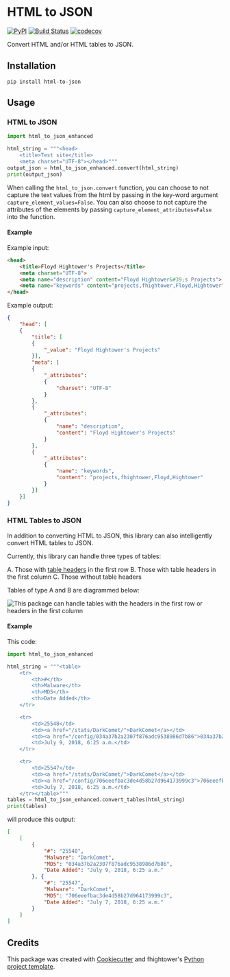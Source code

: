 # HTML to JSON

[![PyPI](https://img.shields.io/pypi/v/html-to-json.svg)](https://pypi.python.org/pypi/html-to-json)
[![Build Status](https://travis-ci.com/fhightower/html-to-json.svg?branch=main)](https://travis-ci.com/fhightower/html-to-json)
[![codecov](https://codecov.io/gh/fhightower/html-to-json/branch/main/graph/badge.svg?token=V0WOIXRGMM)](https://codecov.io/gh/fhightower/html-to-json)

Convert HTML and/or HTML tables to JSON.

## Installation

```
pip install html-to-json
```

## Usage

### HTML to JSON

```python
import html_to_json_enhanced

html_string = """<head>
    <title>Test site</title>
    <meta charset="UTF-8"></head>"""
output_json = html_to_json_enhanced.convert(html_string)
print(output_json)
```

When calling the `html_to_json.convert` function, you can choose to not capture the text values from the html by passing in the key-word argument `capture_element_values=False`. You can also choose to not capture the attributes of the elements by passing `capture_element_attributes=False` into the function.

#### Example

Example input:

```html
<head>
    <title>Floyd Hightower's Projects</title>
    <meta charset="UTF-8">
    <meta name="description" content="Floyd Hightower&#39;s Projects">
    <meta name="keywords" content="projects,fhightower,Floyd,Hightower">
</head>
```

Example output:

```json
{
    "head": [
    {
        "title": [
        {
            "_value": "Floyd Hightower's Projects"
        }],
        "meta": [
        {
            "_attributes":
            {
                "charset": "UTF-8"
            }
        },
        {
            "_attributes":
            {
                "name": "description",
                "content": "Floyd Hightower's Projects"
            }
        },
        {
            "_attributes":
            {
                "name": "keywords",
                "content": "projects,fhightower,Floyd,Hightower"
            }
        }]
    }]
}
```

### HTML Tables to JSON

In addition to converting HTML to JSON, this library can also intelligently convert HTML tables to JSON.

Currently, this library can handle three types of tables:

A. Those with [table headers](https://developer.mozilla.org/en-US/docs/Web/HTML/Element/th) in the first row
B. Those with table headers in the first column
C. Those without table headers

Tables of type A and B are diagrammed below:

![This package can handle tables with the headers in the first row or headers in the first column](./html_table_varieties.jpg)

#### Example

This code:

```python
import html_to_json_enhanced

html_string = """<table>
    <tr>
        <th>#</th>
        <th>Malware</th>
        <th>MD5</th>
        <th>Date Added</th>
    </tr>

    <tr>
        <td>25548</td>
        <td><a href="/stats/DarkComet/">DarkComet</a></td>
        <td><a href="/config/034a37b2a2307f876adc9538986d7b86">034a37b2a2307f876adc9538986d7b86</a></td>
        <td>July 9, 2018, 6:25 a.m.</td>
    </tr>

    <tr>
        <td>25547</td>
        <td><a href="/stats/DarkComet/">DarkComet</a></td>
        <td><a href="/config/706eeefbac3de4d58b27d964173999c3">706eeefbac3de4d58b27d964173999c3</a></td>
        <td>July 7, 2018, 6:25 a.m.</td>
    </tr></table>"""
tables = html_to_json_enhanced.convert_tables(html_string)
print(tables)
```

will produce this output:

```json
[
    [
        {
            "#": "25548",
            "Malware": "DarkComet",
            "MD5": "034a37b2a2307f876adc9538986d7b86",
            "Date Added": "July 9, 2018, 6:25 a.m."
        }, {
            "#": "25547",
            "Malware": "DarkComet",
            "MD5": "706eeefbac3de4d58b27d964173999c3",
            "Date Added": "July 7, 2018, 6:25 a.m."
        }
    ]
]
```

## Credits

This package was created with [Cookiecutter](https://github.com/audreyr/cookiecutter) and fhightower's [Python project template](https://github.com/fhightower-templates/python-project-template).
